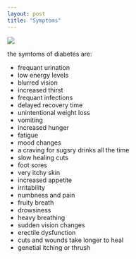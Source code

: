```yaml
---
layout: post
title: "Symptoms"
---
```


<img src="{{site.baseurl}}/assets/symptoms.gif">


the symtoms of diabetes are:
- frequant urination
- low energy levels
- blurred vision
- increased thirst
- frequant infections
- delayed recovery time
- unintentional weight loss
- vomiting
- increased hunger
- fatigue
- mood changes
- a craving for sugsry drinks all the time
- slow healing cuts
- foot sores
- very itchy skin
- increased appetite
- irritability
- numbness and pain
- fruity breath
- drowsiness
- heavy breathing
- sudden vision changes
- erectile dysfunction
- cuts and wounds take longer to heal
- genetial itching or thrush
  
